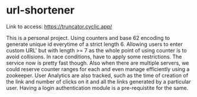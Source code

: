 # url-shortener
Link to access: https://truncator.cyclic.app/

This is a personal project.
Using counters and base 62 encoding to generate unique id everytime of a strict length 6.
Allowing users to enter custom URL' but with length >= 7 as the whole point of using counter is to avoid collisions.
In race conditions, have to apply some restrictions. The service now is pretty fast though.
Also when there are multiple servers, we could reserve counter ranges for each and even manage efficiently using a zookeeper.
User Analytics are also tracked, such as the time of creation of the link and number of clicks on it and all the links generated by a particular user.
Having a login authentication module is a pre-requistite for the same.
